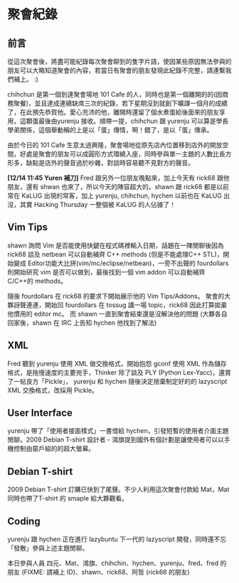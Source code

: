 # 聚會紀錄

## 前言


從這次聚會後，將盡可能紀錄每次聚會聊到的隻字片語，使因某些原因無法參與的朋友可以大略知道聚會的內容，若當日有聚會的朋友發現此紀錄不完整，請連繫我們補上。 :)

chihchun 是第一個到達聚會場地 101 Cafe 的人，同時也是第一個離開的的(因商務聚餐)，並且達成連續缺席三次的紀錄，若下星期沒到就創下曠課一個月的成績了，在此預先恭賀他。愛心充沛的他，離開時還留了個水煮蛋給後面來的朋友享用，這顆蛋最後由yurenju 接收。順帶一提，chihchun 跟 yurenju 可以算是學長學弟關係，這個舉動稱的上是以「蛋」傳情，啊！錯了，是以「蛋」傳承。

由於今日的 101 Cafe 生意太過興隆，聚會場地從原先店內位置移到店外的開放空間，好處是聚會的朋友可以成圓形方式環繞入座，同時參與單一主題的人數比長方形多，缺點是店外的聲音過於吵雜，對談時容易聽不見對方的聲音。

**[12/14 11:45 Yuren 補刀]**
Fred 跟另外一位朋友晚點來，加上今天有 rick68 跟他朋友，還有 shwan 也來了，所以今天的陣容超大的。shawn 跟 rick68 都是以前常在 KaLUG 出現的常客，加上 yurenju, chihchun, hychen 以前也在 KaLUG 出沒，其實 Hacking Thursday 一整個被 KaLUG 的人佔據了！

## Vim Tips


shawn 詢問 Vim 是否能使用快鍵在程式碼裡輸入日期，話題在一陣閒聊後因為 rick68 談及 netbean 可以自動補齊 C++ methods (但是不能處理C++ STL)，開始變成 Editor功能大比拼(vim/mc/eclipse/netbean)，一旁不出聲的 fourdollars 則開始研究 vim 是否可以做到，最後找到一個 vim addon 可以自動補齊 C/C++的 methods。

隨後 fourdollars 在 rick68 的要求下開始展示他的 Vim Tips/Addons。 聚會的大夥訝聲連連，開始凹 fourdollars 在 tossug 講一場 topic，rick68 因此打算拋棄他慣用的 editor mc。 而 shawn 一直到聚會結束還是沒解決他的問題 (大夥各自回家後，shawn 在 IRC 上告知 hychen 他找到了解法)

## XML


Fred 聽到 yurenju 使用 XML 做交換格式，開始抱怨 gconf 使用 XML 作為儲存格式，是拖慢速度的主要兇手，Thinker 除了談及 PLY (Python Lex-Yacc)，還賞了一帖良方「Pickle」， yurenju 和 hychen 隨後決定捨棄制定好的的 lazyscript XML 交換格式，改採用 Pickle。

## User Interface


yurenju 帶了「使用者接面樣式」一書借給 hychen，引發短暫的使用者介面主題閒聊。2009 Debian T-shirt 設計者 - 鴻旗提到國外有個計劃是讓使用者可以以手機控制由窗戶組的的超大螢幕。

## Debian T-shirt


2009 Debian T-shirt 訂購已快到了尾聲。不少人利用這次聚會付款給 Mat，Mat 同時也帶了T-shirt 的 smaple 給大夥觀看。

## Coding


yurenju 跟 hychen 正在進行 lazybuntu 下一代的 lazyscript 開發，同時還不忘「發散」參與上述主題閒聊。

本日參與人員
四元、Mat、鴻旗、chihchin、hychen、yurenju、fred、fred 的朋友 (FIXME: 請補上 ID)、shawn、rick68、阿哲 (rick68 的朋友)
